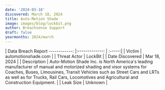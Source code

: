 ```yaml
---
date: '2024-03-18'
discovered: March 18, 2024
title: Auto-Motion Shade
image: images/blog/lockbit.png
author: Breachsense Support
draft: false
yearmonths: 2024/march
---
```



| Data Breach Report
------------:     |:-------------:    | :-----:|
| Victim      | automotionshade.com      | 
| Threat Actor      | LockBit      | 
| Date Discovered      | Mar 18, 2024      | 
| Description      | Auto-Motion Shade Inc. is North America's leading manufacturer of manual and motorized shading and visor systems for Coaches, Buses, Limousines, Transit Vehicles such as Street Cars and LRTs as well as for Trucks, Rail Cars, Locomotives and Agricultural and Construction Equipment.      | 
| Leak Size      | Unknown      | 

